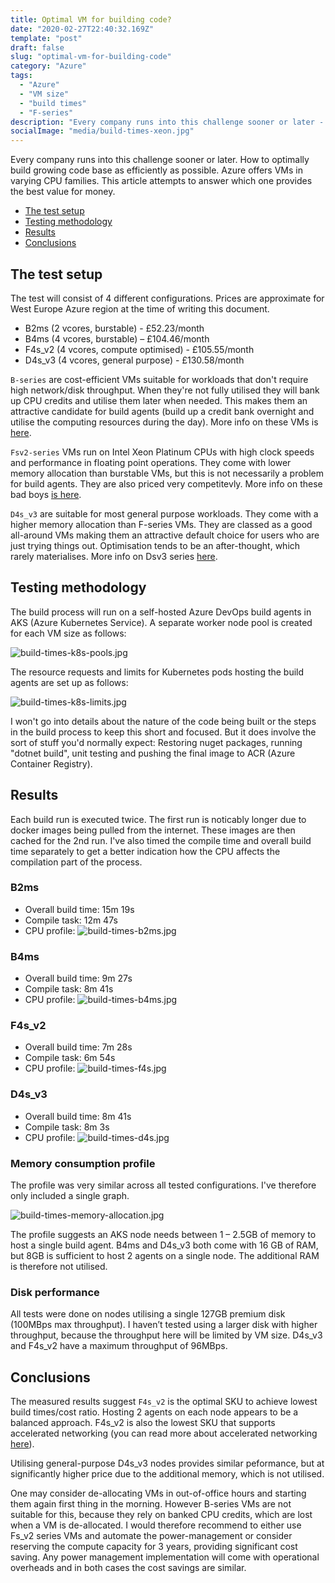 ```yaml
---
title: Optimal VM for building code?
date: "2020-02-27T22:40:32.169Z"
template: "post"
draft: false
slug: "optimal-vm-for-building-code"
category: "Azure"
tags:
  - "Azure"
  - "VM size"
  - "build times"
  - "F-series"
description: "Every company runs into this challenge sooner or later - improve efficiency, lower build times, deploy faster. Azure offers VMs with varying CPU families. This article attempts to answer which one provides the best value for money."
socialImage: "media/build-times-xeon.jpg"
---
```


Every company runs into this challenge sooner or later. How to optimally build growing code base as efficiently as possible. Azure offers VMs in varying CPU families. This article attempts to answer which one provides the best value for money.

- [The test setup](#the-test-setup)
- [Testing methodology](#testing-methodology)
- [Results](#results)
- [Conclusions](#conclusions)

## The test setup

The test will consist of 4 different configurations. Prices are approximate for West Europe Azure region at the time of writing this document.

- B2ms (2 vcores, burstable) - £52.23/month
- B4ms (4 vcores, burstable) – £104.46/month
- F4s_v2 (4 vcores, compute optimised) - £105.55/month
- D4s_v3 (4 vcores, general purpose) - £130.58/month

`B-series` are cost-efficient VMs suitable for workloads that don't require high network/disk throughput. When they're not fully utilised they will bank up CPU credits and utilise them later when needed. This makes them an attractive candidate for build agents (build up a credit bank overnight and utilise the computing resources during the day). More info on these VMs is [here](https://azure.microsoft.com/en-gb/blog/introducing-b-series-our-new-burstable-vm-size/).

`Fsv2-series` VMs run on Intel Xeon Platinum CPUs with high clock speeds and performance in floating point operations. They come with lower memory allocation than burstable VMs, but this is not necessarily a problem for build agents. They are also priced very competitevly. More info on these bad boys [is here](https://docs.microsoft.com/en-us/azure/virtual-machines/fsv2-series).

`D4s_v3` are suitable for most general purpose workloads. They come with a higher memory allocation than F-series VMs. They are classed as a good all-around VMs making them an attractive default choice for users who are just trying things out. Optimisation tends to be an after-thought, which rarely materialises. More info on Dsv3 series [here](https://docs.microsoft.com/en-us/azure/virtual-machines/dv3-dsv3-series).

## Testing methodology

The build process will run on a self-hosted Azure DevOps build agents in AKS (Azure Kubernetes Service). A separate worker node pool is created for each VM size as follows:

![build-times-k8s-pools.jpg](/media/build-times-k8s-pools.jpg)

The resource requests and limits for Kubernetes pods hosting the build agents are set up as follows:

![build-times-k8s-limits.jpg](/media/build-times-k8s-limits.jpg)

 I won't go into details about the nature of the code being built or the steps in the build process to keep this short and focused. But it does involve the sort of stuff you'd normally expect: Restoring nuget packages, running "dotnet build", unit testing and pushing the final image to ACR (Azure Container Registry).

## Results

Each build run is executed twice. The first run is noticably longer due to docker images being pulled from the internet. These images are then cached for the 2nd run. I've also timed the compile time and overall build time separately to get a better indication how the CPU affects the compilation part of the process. 

### B2ms

- Overall build time: 15m 19s
- Compile task: 12m 47s
- CPU profile:
 ![build-times-b2ms.jpg](/media/build-times-b2ms.jpg)

 ### B4ms

- Overall build time: 9m 27s
- Compile task: 8m 41s
- CPU profile:
![build-times-b4ms.jpg](/media/build-times-b4ms.jpg)

### F4s_v2

- Overall build time: 7m 28s
- Compile task: 6m 54s
- CPU profile:
![build-times-f4s.jpg](/media/build-times-f4s.jpg)

### D4s_v3

- Overall build time: 8m 41s
- Compile task: 8m 3s
- CPU profile:
![build-times-d4s.jpg](/media/build-times-d4s.jpg)

### Memory consumption profile

The profile was very similar across all tested configurations. I've therefore only included a single graph. 

![build-times-memory-allocation.jpg](/media/build-times-memory-allocation.jpg)

The profile suggests an AKS node needs between 1 – 2.5GB of memory to host a single build agent. B4ms and D4s_v3 both come with 16 GB of RAM, but 8GB is sufficient to host 2 agents on a single node. The additional RAM is therefore not utilised.

### Disk performance

All tests were done on nodes utilising a single 127GB premium disk (100MBps max throughput). I haven’t tested using a larger disk with higher throughput, because the throughput here will be limited by VM size. D4s_v3 and F4s_v2 have a maximum throughput of 96MBps. 

## Conclusions

The measured results suggest `F4s_v2` is the optimal SKU to achieve lowest build times/cost ratio. Hosting 2 agents on each node appears to be a balanced approach. F4s_v2 is also the lowest SKU that supports accelerated networking (you can read more about accelerated networking [here](https://azure.microsoft.com/en-gb/blog/maximize-your-vm-s-performance-with-accelerated-networking-now-generally-available-for-both-windows-and-linux/)).

Utilising general-purpose D4s_v3 nodes provides similar peformance, but at significantly higher price due to the additional memory, which is not utilised.

One may consider de-allocating VMs in out-of-office hours and starting them again first thing in the morning. However B-series VMs are not suitable for this, because they rely on banked CPU credits, which are lost when a VM is de-allocated. I would therefore recommend to either use Fs_v2 series VMs and automate the power-management or consider reserving the compute capacity for 3 years, providing significant cost saving. Any power management implementation will come with operational overheads and in both cases the cost savings are similar.